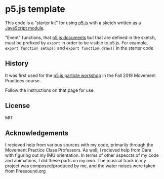 # p5.js template

This code is a “starter kit” for using [p5.js](https://p5js.org) with a sketch
written as a [JavaScript
module](https://developer.mozilla.org/en-US/docs/Web/JavaScript/Guide/Modules).

"Event" functions, that [p5.js documents](https://p5js.org/reference/) but that
are defined in the sketch, must be prefixed by `export` in order to be visible
to p5.js. For example, `export function setup()` and `export function draw()` in
the starter code.

## History

It was first used for the [p5.js particle
workshop](https://www.notion.so/P5-js-Particle-Workshop-aba7992a689c457a8cca10e2f49e6a04)
in the Fall 2019 Movement Practices course.

Follow the instructions on that page for use.

## License

MIT

## Acknowledgements

I recieved help from various sources with my code, primarily through the Movement Practice Class Professors. As well, I recieved help from Cara with figuring out my IMU orientation. In terms of other aspeccts of my code and animations, I did these parts on my own. 
The musical track in my project was composed/produced by me, and the water noises were taken from Freesound.org
